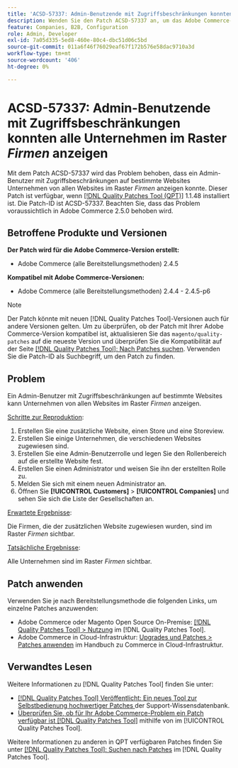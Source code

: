 ```yaml
---
title: 'ACSD-57337: Admin-Benutzende mit Zugriffsbeschränkungen konnten alle Unternehmen im Raster *Firmen* anzeigen'
description: Wenden Sie den Patch ACSD-57337 an, um das Adobe Commerce-Problem zu beheben, bei dem ein Admin-Benutzer mit Zugriffsbeschränkungen auf bestimmte Websites Unternehmen von allen Websites im Raster *Unternehmen* anzeigen kann.
feature: Companies, B2B, Configuration
role: Admin, Developer
exl-id: 7a05d335-5ed8-460e-80c4-dbc51d06c5bd
source-git-commit: 011a6f46f76029eaf67f172b576e58dac9710a3d
workflow-type: tm+mt
source-wordcount: '406'
ht-degree: 0%

---
```


# ACSD-57337: Admin-Benutzende mit Zugriffsbeschränkungen konnten alle Unternehmen im Raster *Firmen* anzeigen

Mit dem Patch ACSD-57337 wird das Problem behoben, dass ein Admin-Benutzer mit Zugriffsbeschränkungen auf bestimmte Websites Unternehmen von allen Websites im Raster *Firmen* anzeigen konnte. Dieser Patch ist verfügbar, wenn [[!DNL Quality Patches Tool (QPT)]](https://experienceleague.adobe.com/de/docs/commerce-operations/tools/quality-patches-tool/quality-patches-tool-to-self-serve-quality-patches) 1.1.48 installiert ist. Die Patch-ID ist ACSD-57337. Beachten Sie, dass das Problem voraussichtlich in Adobe Commerce 2.5.0 behoben wird.

## Betroffene Produkte und Versionen

**Der Patch wird für die Adobe Commerce-Version erstellt:**

* Adobe Commerce (alle Bereitstellungsmethoden) 2.4.5

**Kompatibel mit Adobe Commerce-Versionen:**

* Adobe Commerce (alle Bereitstellungsmethoden) 2.4.4 - 2.4.5-p6

>[!NOTE]
>
>Der Patch könnte mit neuen [!DNL Quality Patches Tool]-Versionen auch für andere Versionen gelten. Um zu überprüfen, ob der Patch mit Ihrer Adobe Commerce-Version kompatibel ist, aktualisieren Sie das `magento/quality-patches` auf die neueste Version und überprüfen Sie die Kompatibilität auf der Seite [[!DNL Quality Patches Tool]: Nach Patches suchen](https://experienceleague.adobe.com/tools/commerce-quality-patches/index.html?lang=de). Verwenden Sie die Patch-ID als Suchbegriff, um den Patch zu finden.

## Problem

Ein Admin-Benutzer mit Zugriffsbeschränkungen auf bestimmte Websites kann Unternehmen von allen Websites im Raster *Firmen* anzeigen.

<u>Schritte zur Reproduktion</u>:

1. Erstellen Sie eine zusätzliche Website, einen Store und eine Storeview.
1. Erstellen Sie einige Unternehmen, die verschiedenen Websites zugewiesen sind.
1. Erstellen Sie eine Admin-Benutzerrolle und legen Sie den Rollenbereich auf die erstellte Website fest.
1. Erstellen Sie einen Administrator und weisen Sie ihn der erstellten Rolle zu.
1. Melden Sie sich mit einem neuen Administrator an.
1. Öffnen Sie **[!UICONTROL Customers]** > **[!UICONTROL Companies]** und sehen Sie sich die Liste der Gesellschaften an.

<u>Erwartete Ergebnisse</u>:

Die Firmen, die der zusätzlichen Website zugewiesen wurden, sind im Raster *Firmen* sichtbar.

<u>Tatsächliche Ergebnisse</u>:

Alle Unternehmen sind im Raster *Firmen* sichtbar.

## Patch anwenden

Verwenden Sie je nach Bereitstellungsmethode die folgenden Links, um einzelne Patches anzuwenden:

* Adobe Commerce oder Magento Open Source On-Premise: [[!DNL Quality Patches Tool] > Nutzung](/help/tools/quality-patches-tool/usage.md) im [!DNL Quality Patches Tool].
* Adobe Commerce in Cloud-Infrastruktur: [Upgrades und Patches > Patches anwenden](https://experienceleague.adobe.com/docs/commerce-cloud-service/user-guide/develop/upgrade/apply-patches.html?lang=de) im Handbuch zu Commerce in Cloud-Infrastruktur.

## Verwandtes Lesen

Weitere Informationen zu [!DNL Quality Patches Tool] finden Sie unter:

* [[!DNL Quality Patches Tool] Veröffentlicht: Ein neues Tool zur Selbstbedienung hochwertiger Patches ](https://experienceleague.adobe.com/de/docs/commerce-operations/tools/quality-patches-tool/quality-patches-tool-to-self-serve-quality-patches) der Support-Wissensdatenbank.
* [Überprüfen Sie, ob für Ihr Adobe Commerce-Problem ein Patch verfügbar ist [!DNL Quality Patches Tool]](/help/tools/quality-patches-tool/patches-available-in-qpt/check-patch-for-magento-issue-with-magento-quality-patches.md) mithilfe von im [!UICONTROL Quality Patches Tool].


Weitere Informationen zu anderen in QPT verfügbaren Patches finden Sie unter [[!DNL Quality Patches Tool]: Suchen nach Patches](https://experienceleague.adobe.com/tools/commerce-quality-patches/index.html?lang=de) im [!DNL Quality Patches Tool].
